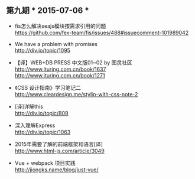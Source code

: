 ## 第九期 * 2015-07-06 *

*  fis怎么解决seajs模块按需求引用的问题  
https://github.com/fex-team/fis/issues/488#issuecomment-101989042

*  We have a problem with promises  
http://div.io/topic/1095

*  【译】WEB+DB PRESS 中文版01~02 by 图灵社区  
http://www.ituring.com.cn/book/1637  
http://www.ituring.com.cn/book/1271

*  《CSS 设计指南》学习笔记二  
http://www.cleardesign.me/stylin-with-css-note-2

*  [译]详解this  
http://div.io/topic/809

*  深入理解Express  
http://div.io/topic/1063

*  2015年需要了解的前端框架和语言[译]  
http://www.html-js.com/article/3049

*  Vue + webpack 项目实践  
http://jiongks.name/blog/just-vue/

